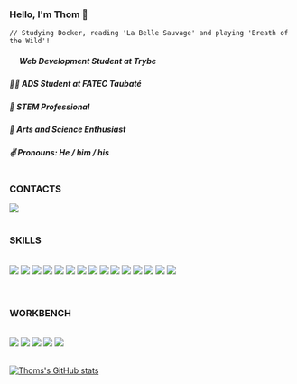### Hello, I'm Thom :raccoon:
```
// Studying Docker, reading 'La Belle Sauvage' and playing 'Breath of the Wild'!
```

##### <img src="https://assets-global.website-files.com/61549abf6fb9ca5e91bc5709/61549abf6fb9ca4e2fbc57a7_favicon_ios.png" width="14em"/> Web Development Student at Trybe
##### :man_technologist: ADS Student at FATEC Taubaté
##### :seedling: STEM Professional
##### :satellite: Arts and Science Enthusiast
##### :v: Pronouns:  He / him / his

#

### CONTACTS
<a href="https://www.linkedin.com/in/wthomasferreira/" target="_blank"><img src="https://img.shields.io/badge/linkedin-0D1117?style=for-the-badge&logo=linkedin&logoColor=0A66C2&logoWidth=20"/></a>

#

### SKILLS

<br>
<div style="display: inline_block">
  <img src="https://img.shields.io/badge/bash-0D1117?style=for-the-badge&logo=gnubash&logoColor=4EAA25&logoWidth=20"/>
  <img src="https://img.shields.io/badge/css3-0D1117?style=for-the-badge&logo=css3&logoColor=1572B6&logoWidth=20"/>
  <img src="https://img.shields.io/badge/docker-0D1117?style=for-the-badge&logo=docker&logoColor=2496ED&logoWidth=20"/>
  <img src="https://img.shields.io/badge/eslint-0D1117?style=for-the-badge&logo=eslint&logoColor=4B32C3&logoWidth=20"/>
  <img src="https://img.shields.io/badge/git-0D1117?style=for-the-badge&logo=git&logoColor=F05032&logoWidth=20"/>
  <img src="https://img.shields.io/badge/github-0D1117?style=for-the-badge&logo=github&logoColor=fff&logoWidth=20"/>
  <img src="https://img.shields.io/badge/html5-0D1117?style=for-the-badge&logo=html5&logoColor=E34F26&logoWidth=20"/>
  <img src="https://img.shields.io/badge/javascript-0D1117?style=for-the-badge&logo=javascript&logoColor=F7DF1E&logoWidth=20"/>
  <img src="https://img.shields.io/badge/jest-0D1117?style=for-the-badge&logo=jest&logoColor=C21325&logoWidth=20"/>
  <img src="https://img.shields.io/badge/npm-0D1117?style=for-the-badge&logo=npm&logoColor=CB3837&logoWidth=20"/>
  <img src="https://img.shields.io/badge/react-0D1117?style=for-the-badge&logo=react&logoColor=61DAFB&logoWidth=20"/>
  <img src="https://img.shields.io/badge/react router-0D1117?style=for-the-badge&logo=reactrouter&logoColor=CA4245&logoWidth=20"/>
  <img src="https://img.shields.io/badge/redux toolkit-0D1117?style=for-the-badge&logo=redux&logoColor=764ABC&logoWidth=20"/>
  <img src="https://img.shields.io/badge/rtl-0D1117?style=for-the-badge&logo=testinglibrary&logoColor=E33332&logoWidth=20"/>
  <img src="https://img.shields.io/badge/stylelint-0D1117?style=for-the-badge&logo=stylelint&logoColor=fff&logoWidth=20"/>
</div>
<br>

#

### WORKBENCH

<br>
<div style="display: inline_block">
  <img src="https://img.shields.io/badge/acer-0D1117?style=for-the-badge&logo=acer&logoColor=83B81AlogoWidth=20"/>
  <img src="https://img.shields.io/badge/android-0D1117?style=for-the-badge&logo=android&logoColor=3DDC84logoWidth=20"/>
  <img src="https://img.shields.io/badge/code-0D1117?style=for-the-badge&logo=visualstudiocode&logoColor=007ACC&logoWidth=20"/>
  <img src="https://img.shields.io/badge/fedora-0D1117?style=for-the-badge&logo=fedora&logoColor=294172&logoWidth=20"/>
  <img src="https://img.shields.io/badge/vivaldi-0D1117?style=for-the-badge&logo=vivaldi&logoColor=EF3939&logoWidth=20"/>
</div>
<br>

[![Thoms's GitHub stats](https://github-readme-stats.vercel.app/api?username=WeltonThomasFerreira&show_icons=true&theme=github_dark)](https://github.com/WeltonThomasFerreira/github-readme-stats)
